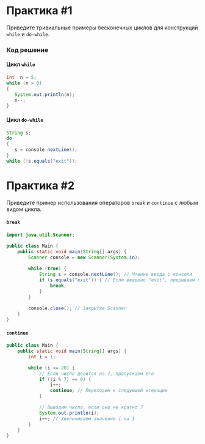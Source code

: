 # Практика #1
Приведите тривиальные примеры бесконечных циклов для конструкций `while` и `do-while`.
### Код решение
#### Цикл `while`
```java
int  n = 5;
while (n > 0)
{
   System.out.println(n);
   n--;
}
```
#### Цикл `do-while`
```java
String s;
do
{
   s = console.nextLine();
}
while (!s.equals("exit"));
```
# Практика #2
Приведите пример использования операторов `break` и `continue` с любым видом цикла.

#### `break`
```java
import java.util.Scanner;

public class Main {
    public static void main(String[] args) {
        Scanner console = new Scanner(System.in);
        
        while (true) {
            String s = console.nextLine(); // Чтение ввода с консоли
            if (s.equals("exit")) { // Если введено "exit", прерываем цикл
                break;
            }
        }
        
        console.close(); // Закрытие Scanner
    }
}

```
#### `continue`
```java
public class Main {
    public static void main(String[] args) {
        int i = 1;

        while (i <= 20) {
            // Если число делится на 7, пропускаем его
            if ((i % 7) == 0) {
                i++;
                continue; // Переходим к следующей итерации
            }

            // Выводим число, если оно не кратно 7
            System.out.println(i);
            i++; // Увеличиваем значение i на 1
        }
    }
}

```